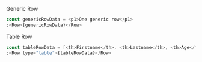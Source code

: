 Generic Row

```js
const genericRowData = <p1>One generic row</p1>
;<Row>{genericRowData}</Row>
```

Table Row

```js
const tableRowData = [<th>Firstname</th>, <th>Lastname</th>, <th>Age</th>]
;<Row type="table">{tableRowData}</Row>
```
